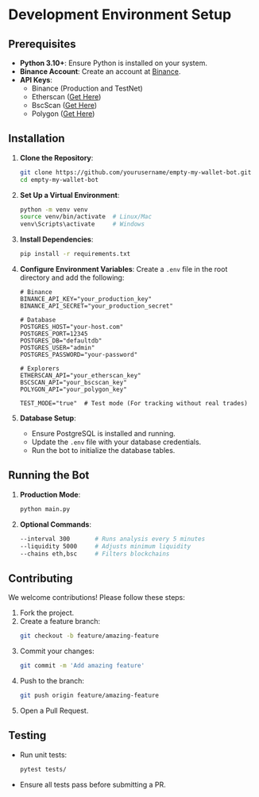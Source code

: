 # Development Environment Setup

## Prerequisites

- **Python 3.10+**: Ensure Python is installed on your system.
- **Binance Account**: Create an account at [Binance](https://www.binance.com).
- **API Keys**:
  - Binance (Production and TestNet)
  - Etherscan ([Get Here](https://etherscan.io/register))
  - BscScan ([Get Here](https://bscscan.com/register))
  - Polygon ([Get Here](https://polygonscan.com/register))

## Installation

1. **Clone the Repository**:
   ```bash
   git clone https://github.com/yourusername/empty-my-wallet-bot.git
   cd empty-my-wallet-bot
   ```

2. **Set Up a Virtual Environment**:
   ```bash
   python -m venv venv
   source venv/bin/activate  # Linux/Mac
   venv\Scripts\activate     # Windows
   ```

3. **Install Dependencies**:
   ```bash
   pip install -r requirements.txt
   ```

4. **Configure Environment Variables**:
   Create a `.env` file in the root directory and add the following:
   ```env
   # Binance
   BINANCE_API_KEY="your_production_key"
   BINANCE_API_SECRET="your_production_secret"

   # Database
   POSTGRES_HOST="your-host.com"
   POSTGRES_PORT=12345
   POSTGRES_DB="defaultdb"
   POSTGRES_USER="admin"
   POSTGRES_PASSWORD="your-password"

   # Explorers
   ETHERSCAN_API="your_etherscan_key"
   BSCSCAN_API="your_bscscan_key"
   POLYGON_API="your_polygon_key"

   TEST_MODE="true"  # Test mode (For tracking without real trades)
   ```

5. **Database Setup**:
   - Ensure PostgreSQL is installed and running.
   - Update the `.env` file with your database credentials.
   - Run the bot to initialize the database tables.

## Running the Bot

1. **Production Mode**:
   ```bash
   python main.py
   ```

2. **Optional Commands**:
   ```bash
   --interval 300       # Runs analysis every 5 minutes
   --liquidity 5000     # Adjusts minimum liquidity
   --chains eth,bsc     # Filters blockchains
   ```

## Contributing

We welcome contributions! Please follow these steps:

1. Fork the project.
2. Create a feature branch:
   ```bash
   git checkout -b feature/amazing-feature
   ```
3. Commit your changes:
   ```bash
   git commit -m 'Add amazing feature'
   ```
4. Push to the branch:
   ```bash
   git push origin feature/amazing-feature
   ```
5. Open a Pull Request.

## Testing

- Run unit tests:
  ```bash
  pytest tests/
  ```
- Ensure all tests pass before submitting a PR.